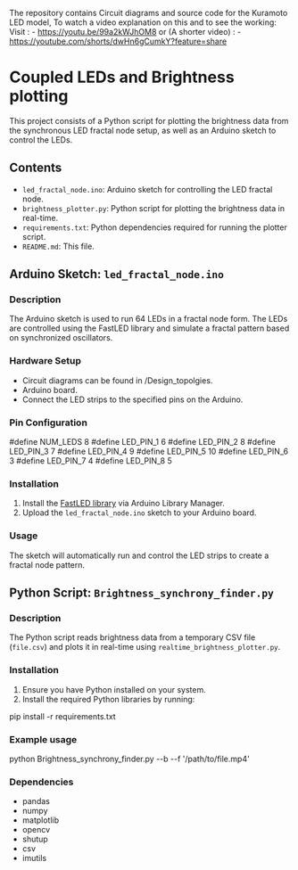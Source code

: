 The repository contains Circuit diagrams and source code for the Kuramoto LED model, To watch a video explanation on this and to see the working:
Visit : - https://youtu.be/99a2kWJhOM8
or (A shorter video) : - https://youtube.com/shorts/dwHn6gCumkY?feature=share


# Coupled LEDs and Brightness plotting

This project consists of a Python script for plotting the brightness data from the synchronous LED fractal node setup, as well as an Arduino sketch to control the LEDs.

## Contents

- `led_fractal_node.ino`: Arduino sketch for controlling the LED fractal node.
- `brightness_plotter.py`: Python script for plotting the brightness data in real-time.
- `requirements.txt`: Python dependencies required for running the plotter script.
- `README.md`: This file.

## Arduino Sketch: `led_fractal_node.ino`

### Description

The Arduino sketch is used to run 64 LEDs in a fractal node form. The LEDs are controlled using the FastLED library and simulate a fractal pattern based on synchronized oscillators.

### Hardware Setup

- Circuit diagrams can be found in /Design_topolgies.
- Arduino board.
- Connect the LED strips to the specified pins on the Arduino.

### Pin Configuration


#define NUM_LEDS 8
#define LED_PIN_1 6
#define LED_PIN_2 8
#define LED_PIN_3 7
#define LED_PIN_4 9
#define LED_PIN_5 10
#define LED_PIN_6 3
#define LED_PIN_7 4
#define LED_PIN_8 5



### Installation

1. Install the [FastLED library](https://github.com/FastLED/FastLED) via Arduino Library Manager.
2. Upload the `led_fractal_node.ino` sketch to your Arduino board.

### Usage

The sketch will automatically run and control the LED strips to create a fractal node pattern. 

## Python Script: `Brightness_synchrony_finder.py`

### Description

The Python script reads brightness data from a temporary CSV file (`file.csv`) and plots it in real-time using `realtime_brightness_plotter.py`.

### Installation

1. Ensure you have Python installed on your system.
2. Install the required Python libraries by running:

pip install -r requirements.txt


### Example usage

python Brightness_synchrony_finder.py --b <Threshold Value>  --f '/path/to/file.mp4'



### Dependencies
- pandas
- numpy
- matplotlib
- opencv
- shutup
- csv 
- imutils

